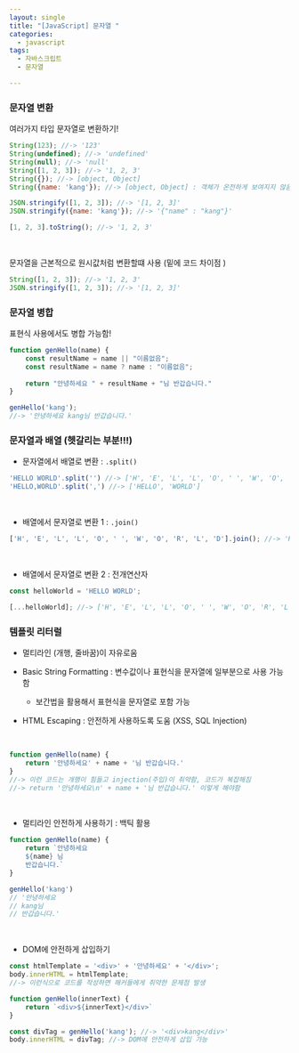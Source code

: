 ```yaml
---
layout: single
title: "[JavaScript] 문자열 "
categories:
  - javascript
tags:
  - 자바스크립트  
  - 문자열   

---
```


### 문자열 변환 

여러가지 타입 문자열로 변환하기!

```js
String(123); //-> '123'
String(undefined); //-> 'undefined' 
String(null); //-> 'null'
String([1, 2, 3]); //-> '1, 2, 3'
String({}); //-> [object, Object]
String({name: 'kang'}); //-> [object, Object] : 객체가 온전하게 보여지지 않음 
```

 ```js
 JSON.stringify([1, 2, 3]); //-> '[1, 2, 3]'
 JSON.stringify({name: 'kang'}); //-> '{"name" : "kang"}'
 ```

```js
[1, 2, 3].toString(); //-> '1, 2, 3'
```

<br/>

문자열을 근본적으로 원시값처럼 변환할떄 사용 (밑에 코드 차이점 )

```js
String([1, 2, 3]); //-> '1, 2, 3'
JSON.stringify([1, 2, 3]); //-> '[1, 2, 3]'
```



### 문자열 병합 

표현식 사용에서도 병합 가능함!

```js
function genHello(name) {
    const resultName = name || "이름없음";
    const resultName = name ? name : "이름없음";
    
    return "안녕하세요 " + resultName + "님 반갑습니다."
}

genHello('kang');
//-> '안녕하세요 kang님 반갑습니다.'
```



### 문자열과 배열 (헷갈리는 부분!!!)

* 문자열에서 배열로 변환 : `.split()`

```js
'HELLO WORLD'.split('') //-> ['H', 'E', 'L', 'L', 'O', ' ', 'W', 'O', 'R', 'L', 'D']
'HELLO,WORLD'.split(',') //-> ['HELLO', 'WORLD']

```

<br/>

* 배열에서 문자열로 변환 1  : `.join()`

```js
['H', 'E', 'L', 'L', 'O', ' ', 'W', 'O', 'R', 'L', 'D'].join(); //-> 'HELLO WORLD'
```

<br/>

* 배열에서 문자열로 변환 2  : 전개연산자 

```js
const helloWorld = 'HELLO WORLD';

[...helloWorld]; //-> ['H', 'E', 'L', 'L', 'O', ' ', 'W', 'O', 'R', 'L', 'D']
```



### 템플릿 리터럴 

* 멀티라인 (개행, 줄바꿈)이 자유로움 

* Basic String Formatting : 변수값이나 표현식을 문자열에 일부분으로 사용 가능함 
  * 보간법을 활용해서 표현식을 문자열로 포함 가능 

* HTML Escaping : 안전하게 사용하도록 도움 (XSS, SQL Injection)

<br/>

```js
function genHello(name) {
    return '안녕하세요' + name + '님 반갑습니다.'
}
//-> 이런 코드는 개행이 힘들고 injection(주입)이 취약함, 코드가 복잡해짐 
//-> return '안녕하세요\n' + name + '님 반갑습니다.' 이렇게 해야함 
```

<br/>

* 멀티라인 안전하게 사용하기 : 백틱 활용 

```js
function genHello(name) {
    return `안녕하세요 
    ${name} 님 
    반갑습니다.`
}

genHello('kang')
// '안녕하세요 
// kang님 
// 반갑습니다.'
```

<br/>

* DOM에 안전하게 삽입하기 

```js
const htmlTemplate = '<div>' + '안녕하세요' + '</div>';
body.innerHTML = htmlTemplate;
//-> 이런식으로 코드를 작성하면 해커들에게 취약한 문제점 발생 
```

```js
function genHello(innerText) {
    return `<div>${innerText}</div>`
}

const divTag = genHello('kang'); //-> '<div>kang</div>'
body.innerHTML = divTag; //-> DOM에 안전하게 삽입 가능 
```

<br/><br/>



















